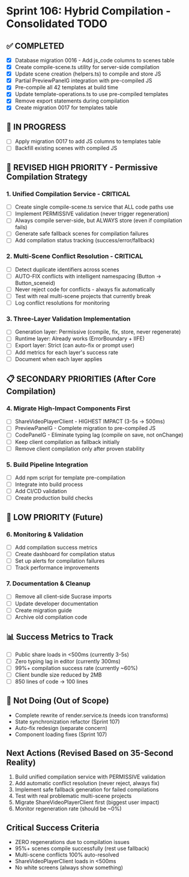 # Sprint 106: Hybrid Compilation - Consolidated TODO

## ✅ COMPLETED
- [x] Database migration 0016 - Add js_code columns to scenes table
- [x] Create compile-scene.ts utility for server-side compilation
- [x] Update scene creation (helpers.ts) to compile and store JS
- [x] Partial PreviewPanelG integration with pre-compiled JS
- [x] Pre-compile all 42 templates at build time
- [x] Update template-operations.ts to use pre-compiled templates
- [x] Remove export statements during compilation
- [x] Create migration 0017 for templates table

## 🚧 IN PROGRESS
- [ ] Apply migration 0017 to add JS columns to templates table
- [ ] Backfill existing scenes with compiled JS

## 🎯 REVISED HIGH PRIORITY - Permissive Compilation Strategy

### 1. Unified Compilation Service - CRITICAL
- [ ] Create single compile-scene.ts service that ALL code paths use
- [ ] Implement PERMISSIVE validation (never trigger regeneration)
- [ ] Always compile server-side, but ALWAYS store (even if compilation fails)
- [ ] Generate safe fallback scenes for compilation failures
- [ ] Add compilation status tracking (success/error/fallback)

### 2. Multi-Scene Conflict Resolution - CRITICAL  
- [ ] Detect duplicate identifiers across scenes
- [ ] AUTO-FIX conflicts with intelligent namespacing (Button → Button_sceneid)
- [ ] Never reject code for conflicts - always fix automatically
- [ ] Test with real multi-scene projects that currently break
- [ ] Log conflict resolutions for monitoring

### 3. Three-Layer Validation Implementation
- [ ] Generation layer: Permissive (compile, fix, store, never regenerate)
- [ ] Runtime layer: Already works (ErrorBoundary + IIFE)
- [ ] Export layer: Strict (can auto-fix or prompt user)
- [ ] Add metrics for each layer's success rate
- [ ] Document when each layer applies

## 📋 SECONDARY PRIORITIES (After Core Compilation)

### 4. Migrate High-Impact Components First
- [ ] ShareVideoPlayerClient - HIGHEST IMPACT (3-5s → 500ms)
- [ ] PreviewPanelG - Complete migration to pre-compiled JS
- [ ] CodePanelG - Eliminate typing lag (compile on save, not onChange)
- [ ] Keep client compilation as fallback initially
- [ ] Remove client compilation only after proven stability

### 5. Build Pipeline Integration
- [ ] Add npm script for template pre-compilation
- [ ] Integrate into build process
- [ ] Add CI/CD validation
- [ ] Create production build checks

## 🔧 LOW PRIORITY (Future)

### 6. Monitoring & Validation
- [ ] Add compilation success metrics
- [ ] Create dashboard for compilation status
- [ ] Set up alerts for compilation failures
- [ ] Track performance improvements

### 7. Documentation & Cleanup
- [ ] Remove all client-side Sucrase imports
- [ ] Update developer documentation
- [ ] Create migration guide
- [ ] Archive old compilation code

## 📊 Success Metrics to Track
- [ ] Public share loads in <500ms (currently 3-5s)
- [ ] Zero typing lag in editor (currently 300ms)
- [ ] 99%+ compilation success rate (currently ~60%)
- [ ] Client bundle size reduced by 2MB
- [ ] 850 lines of code → 100 lines

## 🚫 Not Doing (Out of Scope)
- Complete rewrite of render.service.ts (needs icon transforms)
- State synchronization refactor (Sprint 107)
- Auto-fix redesign (separate concern)
- Component loading fixes (Sprint 107)

## Next Actions (Revised Based on 35-Second Reality)
1. Build unified compilation service with PERMISSIVE validation
2. Add automatic conflict resolution (never reject, always fix)
3. Implement safe fallback generation for failed compilations
4. Test with real problematic multi-scene projects
5. Migrate ShareVideoPlayerClient first (biggest user impact)
6. Monitor regeneration rate (should be ~0%)

## Critical Success Criteria
- ZERO regenerations due to compilation issues
- 95%+ scenes compile successfully (rest use fallback)
- Multi-scene conflicts 100% auto-resolved
- ShareVideoPlayerClient loads in <500ms
- No white screens (always show something)